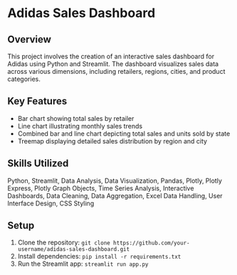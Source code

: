# Adidas Sales Dashboard

## Overview
This project involves the creation of an interactive sales dashboard for Adidas using Python and Streamlit. The dashboard visualizes sales data across various dimensions, including retailers, regions, cities, and product categories.

## Key Features
- Bar chart showing total sales by retailer
- Line chart illustrating monthly sales trends
- Combined bar and line chart depicting total sales and units sold by state
- Treemap displaying detailed sales distribution by region and city

## Skills Utilized
Python, Streamlit, Data Analysis, Data Visualization, Pandas, Plotly, Plotly Express, Plotly Graph Objects, Time Series Analysis, Interactive Dashboards, Data Cleaning, Data Aggregation, Excel Data Handling, User Interface Design, CSS Styling

## Setup
1. Clone the repository: `git clone https://github.com/your-username/adidas-sales-dashboard.git`
2. Install dependencies: `pip install -r requirements.txt`
3. Run the Streamlit app: `streamlit run app.py`
